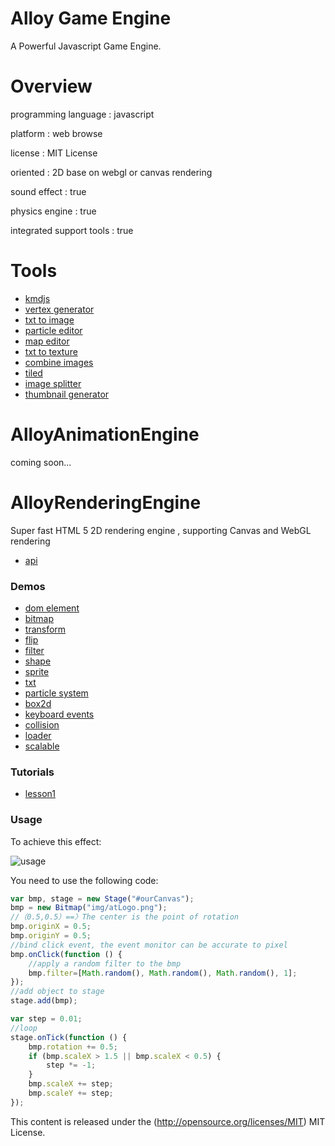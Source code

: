 Alloy Game Engine
=================

A Powerful Javascript Game Engine.

Overview
=================
programming language : javascript

platform : web browse

license  : MIT License

oriented : 2D base on webgl or canvas rendering

sound effect : true

physics engine : true

integrated support tools : true

Tools
=================
* [kmdjs](https://github.com/kmdjs/kmdjs)
* [vertex generator](https://kmdjs.github.io/arejs-tool-sprite/)
* [txt to image](http://kmdjs.github.io/cwb/)
* [particle editor](http://alloyteam.github.io/ParticleEditor/)
* [map editor](http://alloyteam.github.io/MapEditor/)
* [txt to texture](http://alloyteam.github.io/AlloyRenderingEngine/example/glTxt.html)
* [combine images](http://kmdjs.github.io/combineimages/)
* [tiled](http://www.mapeditor.org/)
* [image splitter](http://kmdjs.github.io/imagesplitter/)
* [thumbnail generator](http://kmdjs.github.io/thumbnailgenerator/)

AlloyAnimationEngine
=================
coming soon...

AlloyRenderingEngine
=================
Super fast HTML 5 2D rendering engine , supporting Canvas and WebGL rendering

* [api](http://alloyteam.github.io/AlloyRenderingEngine/doc/)

### Demos
* [dom element](http://alloyteam.github.io/AlloyGameEngine/example/domelement.html) 
* [bitmap](http://alloyteam.github.io/AlloyRenderingEngine/example/bitmap.html) 
* [transform](http://alloyteam.github.io/AlloyRenderingEngine/example/transform.html) 
* [flip](http://alloyteam.github.io/AlloyRenderingEngine/example/flip.html) 
* [filter](http://alloyteam.github.io/AlloyRenderingEngine/example/filter.html) 
* [shape](http://alloyteam.github.io/AlloyRenderingEngine/example/shape.html) 
* [sprite](http://alloyteam.github.io/AlloyRenderingEngine/example/sprite.html) 
* [txt](http://alloyteam.github.io/AlloyRenderingEngine/example/txt.html) 
* [particle system](http://alloyteam.github.io/AlloyRenderingEngine/example/particlesystem.html) 
* [box2d](http://alloyteam.github.io/AlloyRenderingEngine/example/box2d.html) 
* [keyboard events](http://alloyteam.github.io/AlloyRenderingEngine/example/keyboardevents.html) 
* [collision](http://alloyteam.github.io/AlloyRenderingEngine/example/collision.html) 
* [loader](http://alloyteam.github.io/AlloyRenderingEngine/example/loader/loader.html) 
* [scalable](http://alloyteam.github.io/AlloyRenderingEngine/example/scalable.html)

### Tutorials
* [lesson1](http://www.cnblogs.com/iamzhanglei/p/4306146.html)

### Usage
To achieve this effect:

![usage](https://raw.githubusercontent.com/AlloyTeam/AlloyRenderingEngine/master/asset/img/usage2.gif)

You need to use the following code:

```javascript
var bmp, stage = new Stage("#ourCanvas");
bmp = new Bitmap("img/atLogo.png");
//（0.5,0.5）==〉The center is the point of rotation
bmp.originX = 0.5;
bmp.originY = 0.5;
//bind click event, the event monitor can be accurate to pixel
bmp.onClick(function () {
    //apply a random filter to the bmp
    bmp.filter=[Math.random(), Math.random(), Math.random(), 1];
});
//add object to stage
stage.add(bmp);

var step = 0.01;
//loop
stage.onTick(function () {
    bmp.rotation += 0.5;
    if (bmp.scaleX > 1.5 || bmp.scaleX < 0.5) {
        step *= -1;
    }
    bmp.scaleX += step;
    bmp.scaleY += step;
});
```

This content is released under the (http://opensource.org/licenses/MIT) MIT License.
